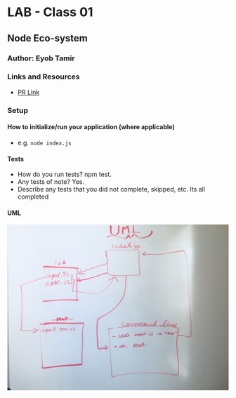 
# LAB - Class 01

## Node Eco-system

### Author: Eyob Tamir

### Links and Resources

- [PR Link](https://github.com/eyobtamir-401n16/notes/tree/daythree)


### Setup


#### How to initialize/run your application (where applicable)

- e.g. `node index.js`



#### Tests

- How do you run tests?     npm test.
- Any tests of note?  Yes.
- Describe any tests that you did not complete, skipped, etc. Its all completed

#### UML

![UML](./asset/image/uml.jpg)
